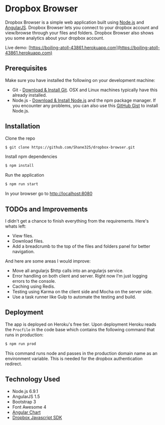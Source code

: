 # Dropbox Browser 

Dropbox Browser is a simple web application built using [Node.js](http://www.nodejs.org) and [AngularJS](http://angularjs.org). Dropbox Browser lets you connect to your dropbox account and view/browse through your files and folders. Dropbox Browser also shows you some analytics about your dropbox account.

Live demo: [https://boiling-atoll-43861.herokuapp.com](https://boiling-atoll-43861.herokuapp.com)

## Prerequisites

Make sure you have installed the following on your development machine:
* Git - [Download & Install Git](https://git-scm.com/downloads). OSX and Linux machines typically have this already installed.
* Node.js - [Download & Install Node.js](https://nodejs.org/en/download/) and the npm package manager. If you encounter any problems, you can also use this [GitHub Gist](https://gist.github.com/isaacs/579814) to install Node.js.

## Installation

Clone the repo

```bash
$ git clone https://github.com/Shane325/dropbox-browser.git
```

Install npm dependencies

```bash
$ npm install
```

Run the application

```bash
$ npm run start
```

In your browser go to [http://localhost:8080](http://localhost:8080) 

## TODOs and Improvements

I didn't get a chance to finish everything from the requirements. Here's whats left:
* View files.
* Download files.
* Add a breadcrumb to the top of the files and folders panel for better navigation.

And here are some areas I would improve:
* Move all angularjs $http calls into an angularjs service.
* Error handling on both client and server. Right now I'm just logging errors to the console.
* Caching using Redis.
* Testing using Karma on the client side and Mocha on the server side.
* Use a task runner like Gulp to automate the testing and build.

## Deployment 

The app is deployed on Heroku's free tier. Upon deployment Heroku reads the `Procfile` in the code base which contains the following command that runs in production:

```bash
$ npm run prod
```

This command runs node and passes in the production domain name as an environment variable. This is needed for the dropbox authentication redirect. 

## Technology Used

* Node.js 6.9.1
* AngularJS 1.5
* Bootstrap 3
* Font Awesome 4
* [Angular Chart](https://jtblin.github.io/angular-chart.js/)
* [Dropbox Javascript SDK](https://github.com/dropbox/dropbox-sdk-js)
